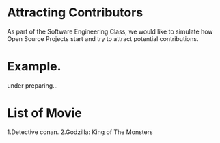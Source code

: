 # Attracting Contributors
As part of the Software Engineering Class, we would like to simulate how Open Source Projects start and try to attract potential contributions.

# Example. 
under preparing...

# List of Movie
1.Detective conan.
2.Godzilla: King of The Monsters
